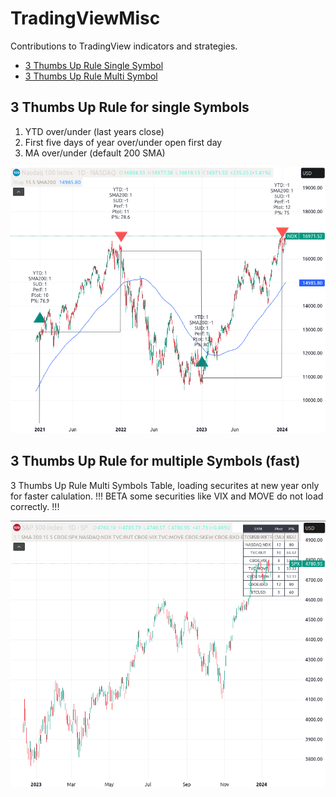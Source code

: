 # TradingViewMisc
Contributions to TradingView indicators and strategies.

- [3 Thumbs Up Rule Single Symbol](https://www.tradingview.com/script/0geFZzbo-3-ThumbsUp-SingleSym/)
- [3 Thumbs Up Rule Multi Symbol](https://www.tradingview.com/script/1s0fo1Od-3-Thumbs-Up-Rule-Multi-Symbol/)

## 3 Thumbs Up Rule for single Symbols

1. YTD over/under (last years close)
2. First five days of year over/under open first day
3. MA over/under (default 200 SMA) 

![3 Thumbs Up Rule for single Symbols](./Assets/3TUR_SingleSym.png)

## 3 Thumbs Up Rule for multiple Symbols (fast)

3 Thumbs Up Rule Multi Symbols Table, loading securites at new year only for faster calulation.
!!! BETA some securities like VIX and MOVE do not load correctly. !!! 

![3 Thumbs Up Rule for multiple Symbols (fast)](./Assets/3TUR_MultiSymFast.png)

